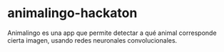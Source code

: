 # animalingo-hackaton
Animalingo es una app que permite detectar a qué animal corresponde cierta imagen, usando redes neuronales convolucionales.
